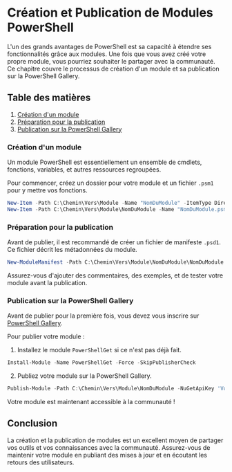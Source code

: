 # Création et Publication de Modules PowerShell

L'un des grands avantages de PowerShell est sa capacité à étendre ses fonctionnalités grâce aux modules. Une fois que vous avez créé votre propre module, vous pourriez souhaiter le partager avec la communauté. Ce chapitre couvre le processus de création d'un module et sa publication sur la PowerShell Gallery.

## Table des matières

1. [Création d'un module](#création-dun-module)
2. [Préparation pour la publication](#préparation-pour-la-publication)
3. [Publication sur la PowerShell Gallery](#publication-sur-la-powershell-gallery)

### Création d'un module

Un module PowerShell est essentiellement un ensemble de cmdlets, fonctions, variables, et autres ressources regroupées.

Pour commencer, créez un dossier pour votre module et un fichier `.psm1` pour y mettre vos fonctions.

```powershell
New-Item -Path C:\Chemin\Vers\Module -Name "NomDuModule" -ItemType Directory
New-Item -Path C:\Chemin\Vers\Module\NomDuModule -Name "NomDuModule.psm1" -ItemType File
```

### Préparation pour la publication

Avant de publier, il est recommandé de créer un fichier de manifeste `.psd1`. Ce fichier décrit les métadonnées du module.

```powershell
New-ModuleManifest -Path C:\Chemin\Vers\Module\NomDuModule\NomDuModule.psd1 -Author 'VotreNom' -Description 'Description du module' -ModuleVersion '1.0.0'
```

Assurez-vous d'ajouter des commentaires, des exemples, et de tester votre module avant la publication.

### Publication sur la PowerShell Gallery

Avant de publier pour la première fois, vous devez vous inscrire sur [PowerShell Gallery](https://www.powershellgallery.com/).

Pour publier votre module :

1. Installez le module `PowerShellGet` si ce n'est pas déjà fait.

```powershell
Install-Module -Name PowerShellGet -Force -SkipPublisherCheck
```

2. Publiez votre module sur la PowerShell Gallery.

```powershell
Publish-Module -Path C:\Chemin\Vers\Module\NomDuModule -NuGetApiKey 'VotreAPIKey'
```

Votre module est maintenant accessible à la communauté !

## Conclusion

La création et la publication de modules est un excellent moyen de partager vos outils et vos connaissances avec la communauté. Assurez-vous de maintenir votre module en publiant des mises à jour et en écoutant les retours des utilisateurs.
